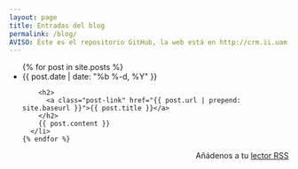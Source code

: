```yaml
---
layout: page
title: Entradas del blog
permalink: /blog/
AVISO: Éste es el repositorio GitHub, la web está en http://crm.ii.uam.es/
---
```


<div class="home">

  <ul class="post-list">
    {% for post in site.posts %}
      <li>
        <span class="post-meta">{{ post.date | date: "%b %-d, %Y" }}</span>

        <h2>
          <a class="post-link" href="{{ post.url | prepend: site.baseurl }}">{{ post.title }}</a>
        </h2>
        {{ post.content }}
      </li>
    {% endfor %}
  </ul>

  <p align="right" class="rss-subscribe">Añádenos a tu <a href="{{ "./feed.xml" | prepend: site.baseurl }}">lector RSS</a></p>

</div>
